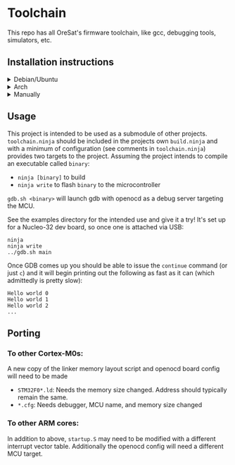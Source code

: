 # Toolchain
This repo has all OreSat's firmware toolchain, like gcc, debugging tools, simulators, etc.

## Installation instructions
<details><summary>Debian/Ubuntu</summary><p>

The Debian/Ubuntu versions of the `arm-none-eabi-gcc (4.9.3)`  and `openocd (0.9.0)`  packages haven't been
updated in a while, but the current (old) versions should work. To get the bleeding
edge see the "Manually" section below.

```
sudo apt install gcc-arm-none-eabi gdb-arm-none-eabi openocd ninja-build
```

</p></details>
<details><summary>Arch</summary><p>

```
pacman -S arm-none-eabi-gcc arm-none-eabi-gdb openocd ninja
```

</p></details>
<details><summary>Manually</summary><p>

### arm-none-eabi-gcc
GCC 6.3.1 is the current latest, provided in the 2017q1 update.
Follow the download instructions [here](https://developer.arm.com/open-source/gnu-toolchain/gnu-rm/downloads)

### openocd
Openocd 0.10.0 is the current latest.
Follow the download instructions [here](https://github.com/gnuarmeclipse/openocd/releases)

### ninja
Ninja is typically up to date in package managers and shouldn't be needed to be installed manually.
That said, you can find the latest version [here](https://github.com/ninja-build/ninja/releases)

</p></details>

## Usage

This project is intended to be used as a submodule of other projects. `toolchain.ninja` should be included in the projects own `build.ninja` and with a minimum of configuration (see comments in `toolchain.ninja`) provides two targets to the project. Assuming the project intends to compile an executable called `binary`:
  * `ninja [binary]` to build
  * `ninja write` to flash `binary` to the microcontroller
  
`gdb.sh <binary>` will launch gdb with openocd as a debug server targeting the MCU. 

See the examples directory for the intended use and give it a try! It's set up for a Nucleo-32 dev board, so once one is attached via USB: 

```
ninja
ninja write
../gdb.sh main
```

Once GDB comes up you should be able to issue the `continue` command (or just `c`) and it will begin printing out the following as fast as it can (which admittedly is pretty slow):

```
Hello world 0
Hello world 1
Hello world 2
...
```

## Porting

### To other Cortex-M0s:  
A new copy of the linker memory layout script and openocd board config will need to be made
  * `STM32F0*.ld`: Needs the memory size changed. Address should typically remain the same.
  * `*.cfg`: Needs debugger, MCU name, and memory size changed

### To other ARM cores: 
In addition to above, `startup.S` may need to be modified with a different interrupt vector table. Additionally the openocd config will need a different MCU target.
